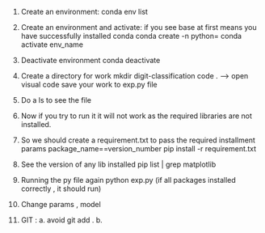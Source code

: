 1. Create an environment:
	conda env list
2. Create an environment and activate:
	if you see base at first means you have successfully installed conda
	conda create -n <env name> python=<version>
	conda activate env_name
3. Deactivate environment
	conda deactivate

4. Create a directory for work
	mkdir digit-classification
	code . --> open visual code 
	save your work to exp.py file
5. Do a ls to see the file
6. Now if you try to run it it will not work as the required libraries are not installed.
7. So we should create a requirement.txt to pass the required installment params
	package_name==version_number
	pip install -r requirement.txt
8. See the version of any lib installed
	pip list | grep matplotlib
9. Running the py file again
	python exp.py (if all packages installed correctly , it should run)

10. Change params , model 
11. GIT :
    a. avoid git add .
    b.